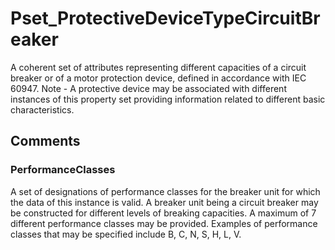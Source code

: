 # Pset_ProtectiveDeviceTypeCircuitBreaker

A coherent set of attributes representing different capacities of a circuit breaker or of a motor protection device, defined in accordance with IEC 60947. Note - A protective device may be associated with different instances of this property set providing information related to different basic characteristics.<!-- end of definition -->


## Comments

### PerformanceClasses

A set of designations of performance classes for the breaker unit for which the data of this instance is valid. A breaker unit being a circuit breaker may be
constructed for different levels of breaking capacities. A maximum of 7 different
performance classes may be provided. Examples of performance classes that may be specified include B, C, N, S, H, L, V.

